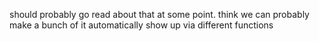 
should probably go read about that at some point. think we can probably make a bunch of it automatically show up via different functions
